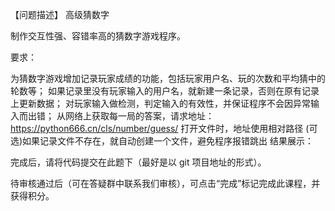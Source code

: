 【问题描述】
高级猜数字

制作交互性强、容错率高的猜数字游戏程序。

要求：

为猜数字游戏增加记录玩家成绩的功能，包括玩家用户名、玩的次数和平均猜中的轮数等；
如果记录里没有玩家输入的用户名，就新建一条记录，否则在原有记录上更新数据；
对玩家输入做检测，判定输入的有效性，并保证程序不会因异常输入而出错；
从网络上获取每一局的答案，请求地址：https://python666.cn/cls/number/guess/
打开文件时，地址使用相对路径
(可选)如果记录文件不存在，就自动创建一个文件，避免程序报错跳出
结果展示：



 

完成后，请将代码提交在此题下（最好是以 git 项目地址的形式）。

待审核通过后（可在答疑群中联系我们审核），可点击“完成”标记完成此课程，并获得积分。
